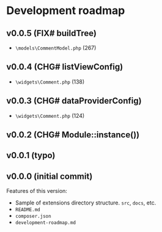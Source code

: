 # Development roadmap

## v0.0.5 (FIX# buildTree)

* `\models\CommentModel.php` (267)


## v0.0.4 (CHG# listViewConfig)

* `\widgets\Comment.php` (138)


## v0.0.3 (CHG# dataProviderConfig)

* `\widgets\Comment.php` (124)


## v0.0.2 (CHG# Module::instance())


## v0.0.1 (typo)


## v0.0.0 (initial commit)

Features of this version:

* Sample of extensions directory structure. `src`, `docs`, etc.
* `README.md`
* `composer.json`
* `development-roadmap.md`

